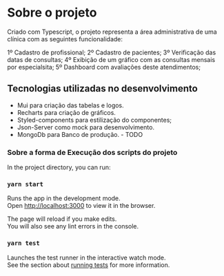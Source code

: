 # Sobre o projeto

Criado com Typescript, o projeto representa a área administrativa de uma clínica com as seguintes funcionalidade:

1º Cadastro de profissional;
2º Cadastro de pacientes;
3º Verificação das datas de consultas;
4º Exibição de um gráfico com as consultas mensais por especialsita;
5º Dashboard com avaliações deste atendimentos;

## Tecnologias utilizadas no desenvolvimento

* Mui para criação das tabelas e logos.
* Recharts para criação de gráficos.
* Styled-components para estilização do componentes;
* Json-Server como mock para desenvolvimento.
* MongoDb para Banco de produção. - TODO

### Sobre a forma de Execução dos scripts do projeto

In the project directory, you can run:

### `yarn start`

Runs the app in the development mode.\
Open [http://localhost:3000](http://localhost:3000) to view it in the browser.

The page will reload if you make edits.\
You will also see any lint errors in the console.

### `yarn test`

Launches the test runner in the interactive watch mode.\
See the section about [running tests](https://facebook.github.io/create-react-app/docs/running-tests) for more information.
